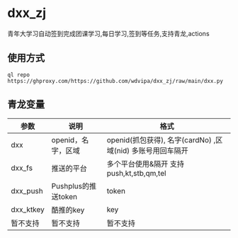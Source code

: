 # dxx_zj
青年大学习自动签到完成团课学习,每日学习,签到等任务,支持青龙,actions
## 使用方式
`ql repo https://ghproxy.com/https://github.com/wdvipa/dxx_zj/raw/main/dxx.py`
## 青龙变量
| 参数 | 说明                     |  格式  |
| ---- | -----------------------  |  -------  |
| dxx  | openid，名字，区域 |  openid(抓包获得), 名字(cardNo) ,区域(nid)  多账号用回车隔开  |
| dxx_fs  | 推送的平台 |  多个平台使用&隔开 支持push,kt,stb,qm,tel  |
| dxx_push  | Pushplus的推送token |  token  |
| dxx_ktkey  | 酷推的key |  key  |
| 暂不支持  | 暂不支持 |  暂不支持  |
